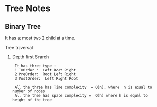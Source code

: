 # Tree Notes

## Binary Tree

It has at most two  2 child at a time.

Tree traversal
1. Depth first Search 

		It has three type : 
		1 InOrder :  Left Root Right	
		2 PreOrder:  Root Left Right
		3 PostOrder:  Left Right Root

		All the three has Time complexity  = O(n), where  n is equal to number of nodes
		All the thee has space complexity =  O(h) where h is equal to height of the tree